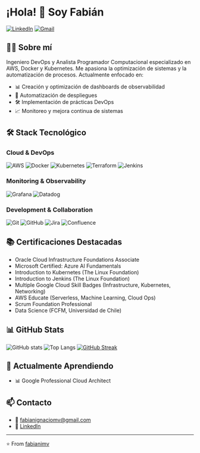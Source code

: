 # ¡Hola! 👋 Soy Fabián

[![LinkedIn](https://img.shields.io/badge/LinkedIn-0077B5?style=for-the-badge&logo=linkedin&logoColor=white)](https://linkedin.com/in/fabianimv)
[![Gmail](https://img.shields.io/badge/Gmail-D14836?style=for-the-badge&logo=gmail&logoColor=white)](mailto:fabianignaciomv@gmail.com)

## 👨‍💻 Sobre mí

Ingeniero DevOps y Analista Programador Computacional especializado en AWS, Docker y Kubernetes. Me apasiona la optimización de sistemas y la automatización de procesos. Actualmente enfocado en:

- 📊 Creación y optimización de dashboards de observabilidad
- 🔄 Automatización de despliegues
- 🛠 Implementación de prácticas DevOps
- 📈 Monitoreo y mejora continua de sistemas

## 🛠 Stack Tecnológico

### Cloud & DevOps
![AWS](https://img.shields.io/badge/AWS-232F3E?style=for-the-badge&logo=amazon-aws&logoColor=white)
![Docker](https://img.shields.io/badge/Docker-2496ED?style=for-the-badge&logo=docker&logoColor=white)
![Kubernetes](https://img.shields.io/badge/Kubernetes-326CE5?style=for-the-badge&logo=kubernetes&logoColor=white)
![Terraform](https://img.shields.io/badge/Terraform-7B42BC?style=for-the-badge&logo=terraform&logoColor=white)
![Jenkins](https://img.shields.io/badge/Jenkins-D24939?style=for-the-badge&logo=jenkins&logoColor=white)

### Monitoring & Observability
![Grafana](https://img.shields.io/badge/Grafana-F46800?style=for-the-badge&logo=grafana&logoColor=white)
![Datadog](https://img.shields.io/badge/Datadog-632CA6?style=for-the-badge&logo=datadog&logoColor=white)

### Development & Collaboration
![Git](https://img.shields.io/badge/Git-F05032?style=for-the-badge&logo=git&logoColor=white)
![GitHub](https://img.shields.io/badge/GitHub-181717?style=for-the-badge&logo=github&logoColor=white)
![Jira](https://img.shields.io/badge/Jira-0052CC?style=for-the-badge&logo=jira&logoColor=white)
![Confluence](https://img.shields.io/badge/Confluence-172B4D?style=for-the-badge&logo=confluence&logoColor=white)

## 📚 Certificaciones Destacadas

- Oracle Cloud Infrastructure Foundations Associate
- Microsoft Certified: Azure AI Fundamentals
- Introduction to Kubernetes (The Linux Foundation)
- Introduction to Jenkins (The Linux Foundation)
- Multiple Google Cloud Skill Badges (Infrastructure, Kubernetes, Networking)
- AWS Educate (Serverless, Machine Learning, Cloud Ops)
- Scrum Foundation Professional
- Data Science (FCFM, Universidad de Chile)

## 📊 GitHub Stats

![GitHub stats](https://github-readme-stats.vercel.app/api?username=fabianimv&show_icons=true&theme=radical&include_all_commits=true)
![Top Langs](https://github-readme-stats.vercel.app/api/top-langs/?username=fabianimv&layout=compact&theme=radical)
[![GitHub Streak](https://github-readme-streak-stats.herokuapp.com/?user=fabianimv&theme=radical)](https://git.io/streak-stats)

## 🌱 Actualmente Aprendiendo

- 📊 Google Professional Cloud Architect

## 📫 Contacto

- 📧 fabianignaciomv@gmail.com
- 🔗 [LinkedIn](https://linkedin.com/in/fabianimv)

---
⭐️ From [fabianimv](https://github.com/fabianimv)
